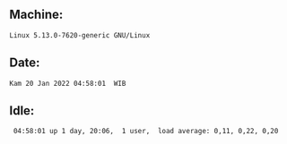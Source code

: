 ## Machine:
```
Linux 5.13.0-7620-generic GNU/Linux
```
## Date:
```
Kam 20 Jan 2022 04:58:01  WIB
```
## Idle:
```
 04:58:01 up 1 day, 20:06,  1 user,  load average: 0,11, 0,22, 0,20
```
